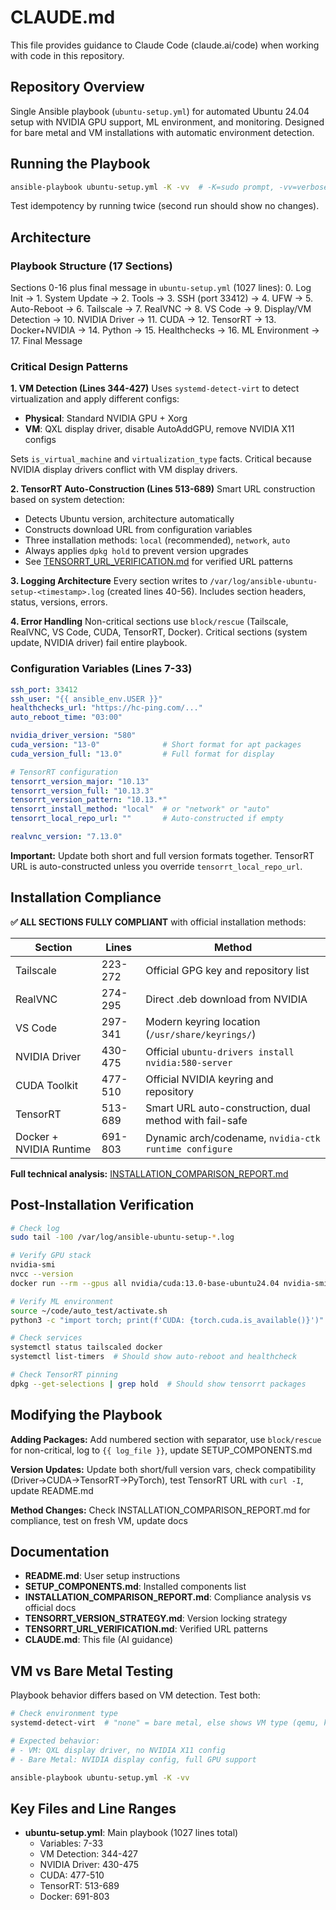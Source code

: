 # CLAUDE.md

This file provides guidance to Claude Code (claude.ai/code) when working with code in this repository.

## Repository Overview

Single Ansible playbook (`ubuntu-setup.yml`) for automated Ubuntu 24.04 setup with NVIDIA GPU support, ML environment, and monitoring. Designed for bare metal and VM installations with automatic environment detection.

## Running the Playbook

```bash
ansible-playbook ubuntu-setup.yml -K -vv  # -K=sudo prompt, -vv=verbose
```

Test idempotency by running twice (second run should show no changes).

## Architecture

### Playbook Structure (17 Sections)

Sections 0-16 plus final message in `ubuntu-setup.yml` (1027 lines):
0. Log Init → 1. System Update → 2. Tools → 3. SSH (port 33412) → 4. UFW → 5. Auto-Reboot → 6. Tailscale → 7. RealVNC → 8. VS Code → 9. Display/VM Detection → 10. NVIDIA Driver → 11. CUDA → 12. TensorRT → 13. Docker+NVIDIA → 14. Python → 15. Healthchecks → 16. ML Environment → 17. Final Message

### Critical Design Patterns

**1. VM Detection (Lines 344-427)**
Uses `systemd-detect-virt` to detect virtualization and apply different configs:
- **Physical**: Standard NVIDIA GPU + Xorg
- **VM**: QXL display driver, disable AutoAddGPU, remove NVIDIA X11 configs

Sets `is_virtual_machine` and `virtualization_type` facts. Critical because NVIDIA display drivers conflict with VM display drivers.

**2. TensorRT Auto-Construction (Lines 513-689)**
Smart URL construction based on system detection:
- Detects Ubuntu version, architecture automatically
- Constructs download URL from configuration variables
- Three installation methods: `local` (recommended), `network`, `auto`
- Always applies `dpkg hold` to prevent version upgrades
- See [TENSORRT_URL_VERIFICATION.md](TENSORRT_URL_VERIFICATION.md) for verified URL patterns

**3. Logging Architecture**
Every section writes to `/var/log/ansible-ubuntu-setup-<timestamp>.log` (created lines 40-56). Includes section headers, status, versions, errors.

**4. Error Handling**
Non-critical sections use `block/rescue` (Tailscale, RealVNC, VS Code, CUDA, TensorRT, Docker). Critical sections (system update, NVIDIA driver) fail entire playbook.

### Configuration Variables (Lines 7-33)

```yaml
ssh_port: 33412
ssh_user: "{{ ansible_env.USER }}"
healthchecks_url: "https://hc-ping.com/..."
auto_reboot_time: "03:00"

nvidia_driver_version: "580"
cuda_version: "13-0"              # Short format for apt packages
cuda_version_full: "13.0"         # Full format for display

# TensorRT configuration
tensorrt_version_major: "10.13"
tensorrt_version_full: "10.13.3"
tensorrt_version_pattern: "10.13.*"
tensorrt_install_method: "local"  # or "network" or "auto"
tensorrt_local_repo_url: ""       # Auto-constructed if empty

realvnc_version: "7.13.0"
```

**Important:** Update both short and full version formats together. TensorRT URL is auto-constructed unless you override `tensorrt_local_repo_url`.

## Installation Compliance

**✅ ALL SECTIONS FULLY COMPLIANT** with official installation methods:

| Section | Lines | Method |
|---------|-------|--------|
| Tailscale | 223-272 | Official GPG key and repository list |
| RealVNC | 274-295 | Direct .deb download from NVIDIA |
| VS Code | 297-341 | Modern keyring location (`/usr/share/keyrings/`) |
| NVIDIA Driver | 430-475 | Official `ubuntu-drivers install nvidia:580-server` |
| CUDA Toolkit | 477-510 | Official NVIDIA keyring and repository |
| TensorRT | 513-689 | Smart URL auto-construction, dual method with fail-safe |
| Docker + NVIDIA Runtime | 691-803 | Dynamic arch/codename, `nvidia-ctk runtime configure` |

**Full technical analysis:** [INSTALLATION_COMPARISON_REPORT.md](INSTALLATION_COMPARISON_REPORT.md)

## Post-Installation Verification

```bash
# Check log
sudo tail -100 /var/log/ansible-ubuntu-setup-*.log

# Verify GPU stack
nvidia-smi
nvcc --version
docker run --rm --gpus all nvidia/cuda:13.0-base-ubuntu24.04 nvidia-smi

# Verify ML environment
source ~/code/auto_test/activate.sh
python3 -c "import torch; print(f'CUDA: {torch.cuda.is_available()}')"

# Check services
systemctl status tailscaled docker
systemctl list-timers  # Should show auto-reboot and healthcheck

# Check TensorRT pinning
dpkg --get-selections | grep hold  # Should show tensorrt packages
```

## Modifying the Playbook

**Adding Packages:** Add numbered section with separator, use `block/rescue` for non-critical, log to `{{ log_file }}`, update SETUP_COMPONENTS.md

**Version Updates:** Update both short/full version vars, check compatibility (Driver→CUDA→TensorRT→PyTorch), test TensorRT URL with `curl -I`, update README.md

**Method Changes:** Check INSTALLATION_COMPARISON_REPORT.md for compliance, test on fresh VM, update docs

## Documentation

- **README.md**: User setup instructions
- **SETUP_COMPONENTS.md**: Installed components list
- **INSTALLATION_COMPARISON_REPORT.md**: Compliance analysis vs official docs
- **TENSORRT_VERSION_STRATEGY.md**: Version locking strategy
- **TENSORRT_URL_VERIFICATION.md**: Verified URL patterns
- **CLAUDE.md**: This file (AI guidance)

## VM vs Bare Metal Testing

Playbook behavior differs based on VM detection. Test both:

```bash
# Check environment type
systemd-detect-virt  # "none" = bare metal, else shows VM type (qemu, kvm, etc.)

# Expected behavior:
# - VM: QXL display driver, no NVIDIA X11 config
# - Bare Metal: NVIDIA display config, full GPU support

ansible-playbook ubuntu-setup.yml -K -vv
```

## Key Files and Line Ranges

- **ubuntu-setup.yml**: Main playbook (1027 lines total)
  - Variables: 7-33
  - VM Detection: 344-427
  - NVIDIA Driver: 430-475
  - CUDA: 477-510
  - TensorRT: 513-689
  - Docker: 691-803
